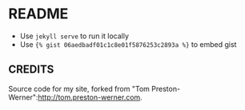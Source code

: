 # README

* Use `jekyll serve` to run it locally
* Use `{% gist 06aedbadf01c1c8e01f5876253c2893a %}` to embed gist

## CREDITS

Source code for my site, forked from "Tom Preston-Werner":http://tom.preston-werner.com.
